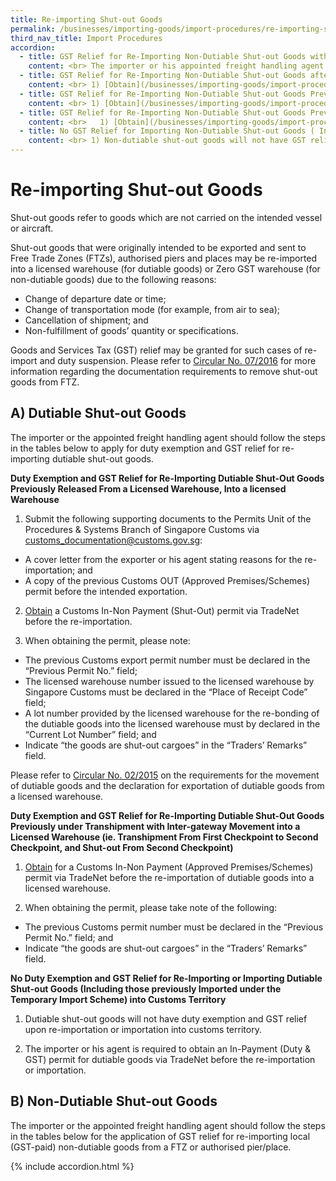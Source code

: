 ```yaml
---
title: Re-importing Shut-out Goods
permalink: /businesses/importing-goods/import-procedures/re-importing-shut-out-goods
third_nav_title: Import Procedures
accordion: 
  - title: GST Relief for Re-Importing Non-Dutiable Shut-out Goods within 24 hours of entering FTZ or Authorised Pier/Place into Customs Territory ( not previously Released from a Zero GST Warehouse, not under the Temporary Import Scheme and not under Transhipment with Inter-Gateway Movement)
    content: <br> The importer or his appointed freight handling agent is required to produce the following supporting documents to the checkpoint officers for verification during cargo clearance - <br><br> - A cover letter stating reasons for the re-importation; <br> -  Delivery note; <br> - Commercial invoice; and <br> - Other relevant supporting documents.
  - title: GST Relief for Re-Importing Non-Dutiable Shut-out Goods after 24 hours of entering FTZ or Authorised Pier/Place into Customs Territory ( not previously Released from a Zero GST Warehouse, not under the Temporary Import Scheme and not under Transhipment with Inter-Gateway Movement)
    content: <br> 1) [Obtain](/businesses/importing-goods/import-procedures/) a Customs In-Non Payment (Shut-Out) permit via TradeNet before the re-importation. <br><br> 2) When obtaining the permit, please take note of the following - <br><br> -   The previous customs permit number must be declared in the "Previous Permit No." field; and <br> -   Indicate "the goods are shut-out cargoes" in the "Traders' Remarks" field. <br><br> 3) Produce the permit and supporting documents (for example, commercial invoice, packing list and Bill of Lading) to the checkpoint officers for verification during cargo clearance.   
  - title: GST Relief for Re-Importing Non-Dutiable Shut-out Goods Previously Released from a Zero GST Warehouse, into a Zero GST Warehouse
    content: <br> 1) [Obtain](/businesses/importing-goods/import-procedures/) a Customs In-Non-Payment (Shut-out) permit via TradeNet before the re-importation of non-dutiable goods into a Zero GST warehouse. <br><br> 2) When obtaining the permit, please take note of the following - <br><br> -   The previous customs permit number must be declared in the "Previous Permit No." field; and <br> -   Indicate "the goods are shut-out cargoes" in the "Traders' Remarks" field.
  - title: GST Relief for Re-Importing Non-Dutiable Shut-out Goods Previously Under Transhipment with Inter-Gateway Movement ( i.e. Transhipment from first Checkpoint to second CheckPoint, and Shut-out from Second CheckPoint) Into a Zero GST Warehouse
    content: <br>   1) [Obtain](/businesses/importing-goods/import-procedures/) a Customs In-Non-Payment (Approved Premises/Schemes) permit via TradeNet before the importation of non-dutiable goods into a Zero GST warehouse. <br><br> 2) When obtaining the permit, please take note of the following - <br><br> -   The previous customs permit number must be declared in the "Previous Permit No." field; and <br> -   Indicate "the goods are shut-out cargoes" in the "Traders' Remarks" field. 
  - title: No GST Relief for Importing Non-Dutiable Shut-out Goods ( Including those previously imported under the Temporary Import Scheme) into Customs Territory
    content: <br> 1) Non-dutiable shut-out goods will not have GST relief upon re-importation or importation into Customs territory. <br><br> 2) The importer or his agent is required to obtain an In-Payment (GST) permit for non-dutiable goods via TradeNet before the re-importation or importation.
---
```


# Re-importing Shut-out Goods

Shut-out goods refer to goods which are not carried on the intended vessel or aircraft.

Shut-out goods that were originally intended to be exported and sent to Free Trade Zones (FTZs), authorised piers and places may be re-imported into a licensed warehouse (for dutiable goods) or Zero GST warehouse (for non-dutiable goods) due to the following reasons:

-   Change of departure date or time;
-   Change of transportation mode (for example, from air to sea);
-   Cancellation of shipment; and
-   Non-fulfillment of goods’ quantity or specifications.

Goods and Services Tax (GST) relief may be granted for such cases of re-import and duty suspension. Please refer to  [Circular No. 07/2016](/news-and-media/circulars/2016-04-26-Circular072016.pdf) for more information regarding the documentation requirements to remove shut-out goods from FTZ.

## A) Dutiable Shut-out Goods

The importer or the appointed freight handling agent should follow the steps in the tables below to apply for duty exemption and GST relief for re-importing dutiable shut-out goods.


**Duty Exemption and GST Relief for Re-Importing Dutiable Shut-Out Goods Previously Released From a Licensed Warehouse, Into a licensed Warehouse**

1) Submit the following supporting documents to the Permits Unit of the Procedures & Systems Branch of Singapore Customs via [customs_documentation@customs.gov.sg](mailto:customs_documentation@customs.gov.sg):

-   A cover letter from the exporter or his agent stating reasons for the re-importation; and
-   A copy of the previous Customs OUT (Approved Premises/Schemes) permit before the intended exportation.

2) [Obtain](/businesses/importing-goods/import-procedures/) a Customs In-Non Payment (Shut-Out) permit via TradeNet before the re-importation.

3) When obtaining the permit, please note:

-   The previous Customs export permit number must be declared in the “Previous Permit No.” field;
-   The licensed warehouse number issued to the licensed warehouse by Singapore Customs must be declared in the “Place of Receipt Code” field;
-   A lot number provided by the licensed warehouse for the re-bonding of the dutiable goods into the licensed warehouse must by declared in the “Current Lot Number” field; and
-   Indicate “the goods are shut-out cargoes” in the “Traders’ Remarks” field.

Please refer to  [Circular No. 02/2015](/news-and-media/circulars/2015-01-19-Circular022015.pdf) on the requirements for the movement of dutiable goods and the declaration for exportation of dutiable goods from a licensed warehouse.

**Duty Exemption and GST Relief for Re-Importing Dutiable Shut-Out Goods Previously under Transhipment with Inter-gateway Movement into a Licensed Warehouse (ie. Transhipment From First Checkpoint to Second Checkpoint, and Shut-out From Second Checkpoint)**

1) [Obtain](/businesses/importing-goods/import-procedures/) for a Customs In-Non Payment (Approved Premises/Schemes) permit via TradeNet before the re-importation of dutiable goods into a licensed warehouse.

2) When obtaining the permit, please take note of the following:

-   The previous Customs permit number must be declared in the “Previous Permit No.” field; and
-   Indicate “the goods are shut-out cargoes” in the “Traders’ Remarks” field.

**No Duty Exemption and GST Relief for Re-Importing or Importing Dutiable Shut-out Goods (Including those previously Imported under the Temporary Import Scheme) into Customs Territory**

1) Dutiable shut-out goods will not have duty exemption and GST relief upon re-importation or importation into customs territory.

2) The importer or his agent is required to obtain an In-Payment (Duty & GST) permit for dutiable goods via TradeNet before the re-importation or importation.

## B) Non-Dutiable Shut-out Goods

The importer or the appointed freight handling agent should follow the steps in the tables below for the application of GST relief for re-importing local (GST-paid) non-dutiable goods from a FTZ or authorised pier/place.

{% include accordion.html %}
